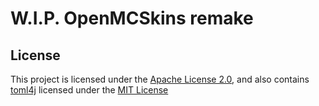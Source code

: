 # W.I.P. OpenMCSkins remake

## License

This project is licensed under the [Apache License 2.0](license/APACHE.txt), and also
contains [toml4j](https://github.com/mwanji/toml4j) licensed under the [MIT License](license/MIT.txt)